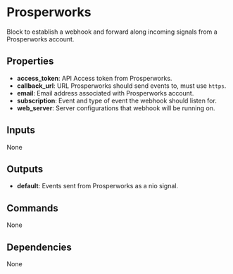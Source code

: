 Prosperworks
============
Block to establish a webhook and forward along incoming signals from a Prosperworks account.

Properties
----------
- **access_token**: API Access token from Prosperworks.
- **callback_url**: URL Prosperworks should send events to, must use `https`.
- **email**: Email address associated with Prosperworks account.
- **subscription**: Event and type of event the webhook should listen for.
- **web_server**: Server configurations that webhook will be running on.

Inputs
------
None

Outputs
-------
- **default**: Events sent from Prosperworks as a nio signal.

Commands
--------
None

Dependencies
------------
None
